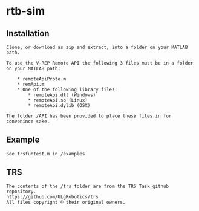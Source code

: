 # rtb-sim

## Installation

    Clone, or download as zip and extract, into a folder on your MATLAB path.

    To use the V-REP Remote API the following 3 files must be in a folder 
    on your MATLAB path:

        * remoteApiProto.m
        * remApi.m
        * One of the following library files:
            * remoteApi.dll (Windows)
            * remoteApi.so (Linux)
            * remoteApi.dylib (OSX)

    The folder /API has been provided to place these files in for convenince sake.

## Example

    See trsfuntest.m in /examples

## TRS

    The contents of the /trs folder are from the TRS Task github repository.
    https://github.com/ULgRobotics/trs
    All files copyright © their original owners.


